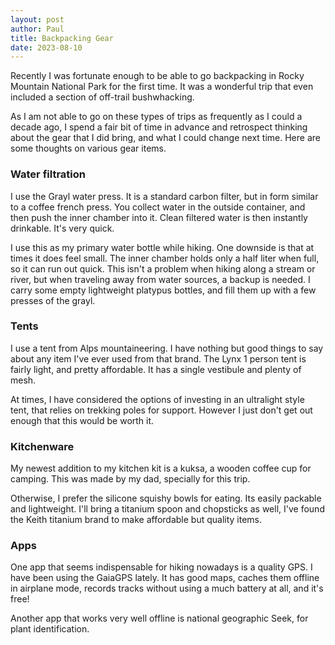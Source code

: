 ```yaml
---
layout: post
author: Paul
title: Backpacking Gear
date: 2023-08-10
---
```


Recently I was fortunate enough to be able to go backpacking in Rocky Mountain National Park for the first time. It was a wonderful trip that even included a section of off-trail bushwhacking. 

As I am not able to go on these types of trips as frequently as I could a decade ago, I spend a fair bit of time in advance and retrospect thinking about the gear that I did bring, and what I could change next time. Here are some thoughts on various gear items.

### Water filtration
I use the Grayl water press. It is a standard carbon filter, but in form similar to a coffee french press. You collect water in the outside container, and then push the inner chamber into it. Clean filtered water is then instantly drinkable. It's very quick. 

I use this as my primary water bottle while hiking. One downside is that at times it does feel small. The inner chamber holds only a half liter when full, so it can run out quick. This isn't a problem when hiking along a stream or river, but when traveling away from water sources, a backup is needed. I carry some empty lightweight platypus bottles, and fill them up with a few presses of the grayl.

### Tents
I use a tent from Alps mountaineering. I have nothing but good things to say about any item I've ever used from that brand. The Lynx 1 person tent is fairly light, and pretty affordable. It has a single vestibule and plenty of mesh. 

At times, I have considered the options of investing in an ultralight style tent, that relies on trekking poles for support. However I just don't get out enough that this would be worth it. 

### Kitchenware
My newest addition to my kitchen kit is a kuksa, a wooden coffee cup for camping. This was made by my dad, specially for this trip. 

Otherwise, I prefer the silicone squishy bowls for eating. Its easily packable and lightweight. I'll bring a titanium spoon and chopsticks as well, I've found the Keith titanium brand to make affordable but quality items. 

### Apps
One app that seems indispensable for hiking nowadays is a quality GPS. I have been using the GaiaGPS lately. It has good maps, caches them offline in airplane mode, records tracks without using a much battery at all, and it's free! 

Another app that works very well offline is national geographic Seek, for plant identification. 

